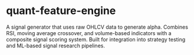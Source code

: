 # quant-feature-engine
A signal generator that uses raw OHLCV data to generate alpha. Combines RSI, moving average crossover, and volume-based indicators with a composite signal scoring system. Built for integration into strategy testing and ML-based signal research pipelines.
